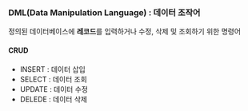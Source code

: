 ### **DML(Data Manipulation Language) :** 데이터 조작어

정의된 데이터베이스에 **레코드**를 입력하거나 수정, 삭제 및 조회하기 위한 명령어

#### CRUD
* INSERT : 데이터 삽입
* SELECT : 데이터 조회
* UPDATE : 데이터 수정
* DELEDE : 데이터 삭제
